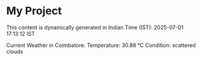 # My Project

This content is dynamically generated in Indian Time (IST): 2025-07-01 17:13:12 IST


Current Weather in Coimbatore:
Temperature: 30.88 °C
Condition: scattered clouds
